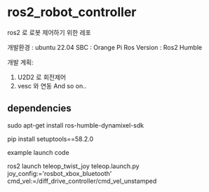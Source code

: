# ros2_robot_controller


ros2 로 로봇 제어하기 위한 레포


개발환경 : ubuntu 22.04
SBC : Orange Pi
Ros Version : Ros2 Humble



개발 계획:


1. U2D2 로 회전제어
2. vesc 와 연동
And so on..


## dependencies
sudo apt-get install ros-humble-dynamixel-sdk

pip install setuptools==58.2.0


example launch code

ros2 launch teleop_twist_joy teleop.launch.py joy_config:='rosbot_xbox_bluetooth' cmd_vel:=/diff_drive_controller/cmd_vel_unstamped